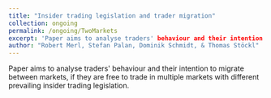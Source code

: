 ```yaml
---
title: "Insider trading legislation and trader migration"
collection: ongoing
permalink: /ongoing/TwoMarkets
excerpt: 'Paper aims to analyse traders' behaviour and their intention to migrate between markets, if they are free to trade in multiple markets with different prevailing insider trading legislation.'
author: "Robert Merl, Stefan Palan, Dominik Schmidt, & Thomas Stöckl"
---
```


Paper aims to analyse traders' behaviour and their intention to migrate between markets, if they are free to trade in multiple markets with different prevailing insider trading legislation.
